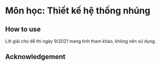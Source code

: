 # Môn học: Thiết kế hệ thống nhúng

## How to use

Lời giải cho đề thi ngày 9/2021 mang tính tham khảo, không nên sử dụng.

## Acknowledgement
